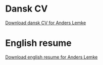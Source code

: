 # Dansk CV

[Download dansk CV for Anders Lemke](https://github.com/anderslemke/cv/blob/master/cv.pdf?raw=true)

# English resume

[Download english resume for Anders Lemke](https://github.com/anderslemke/cv/blob/master/cv.en.pdf?raw=true)
